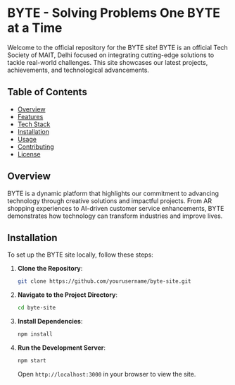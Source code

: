# BYTE - Solving Problems One BYTE at a Time

Welcome to the official repository for the BYTE site! BYTE is an official Tech Society of MAIT, Delhi focused on integrating cutting-edge solutions to tackle real-world challenges. This site showcases our latest projects, achievements, and technological advancements.

## Table of Contents

- [Overview](#overview)
- [Features](#features)
- [Tech Stack](#tech-stack)
- [Installation](#installation)
- [Usage](#usage)
- [Contributing](#contributing)
- [License](#license)

## Overview

BYTE is a dynamic platform that highlights our commitment to advancing technology through creative solutions and impactful projects. From AR shopping experiences to AI-driven customer service enhancements, BYTE demonstrates how technology can transform industries and improve lives.


## Installation

To set up the BYTE site locally, follow these steps:

1. **Clone the Repository**:

   ```bash
   git clone https://github.com/yourusername/byte-site.git
   ```

2. **Navigate to the Project Directory**:

   ```bash
   cd byte-site
   ```

3. **Install Dependencies**:

   ```bash
   npm install
   ```

4. **Run the Development Server**:

   ```bash
   npm start
   ```

   Open `http://localhost:3000` in your browser to view the site.
